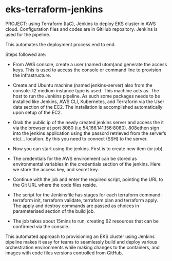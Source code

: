 # eks-terraform-jenkins

PROJECT: using Terraform (IaC), Jenkins to deploy EKS cluster in AWS cloud. Configuration files and codes are in GitHub repository. Jenkins is used for the pipeline. 

This automates the deployment process end to end. 

 
Steps followed are: 

* From AWS console, create a user (named utom)and generate the access keys. This is used to access the console or command line to provision the infrastructure. 

* Create and Ubuntu machine (named jenkins-server) also from the console. t2.medium instance type is used. This machine acts as. The host to run the Jenkins pipeline. As such some packages needs to be installed like Jenkins, AWS CLI, Kubernetes, and Terraform via the User data section of the EC2. The installation is accomplished automatically upon setup of the EC2.  

* Grab the public ip of the newly created jenkins server and access the it via the browser at port 8080 (i.e 54.166.141.156:8080). 808ethen sign into the jenkins application using the passord retrieved from the server’s etc/... location. By this you need to connect (SSH) to the server. 

* Now you can start using the jenkins. First is to create new item (or job). 

* The credentials for the AWS environment can be stored as environmental variables in the credentials section of the jenkins. Here we store the access key, and secret key. 

* Continue with the job and enter the required script, pointing the URL to the Git URL where the code files reside. 

* The script for the Jenkinsfile has stages for each terraform command: terraform init, terraform validate, terraform plan and terraform apply. The apply and destroy commands are passed as choices in parameterised section of the build job. 

* The job takes about 15mins to run, creating 62 resources that can be confirmed via the console. 

This automated approach to provisioning an EKS cluster using Jenkins pipeline makes it easy for teams to seamlessly build and deploy various orchestration environments while making changes to the containers, and images with code files versions controlled from GitHub. 

  
 
